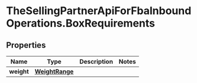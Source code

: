 # TheSellingPartnerApiForFbaInboundOperations.BoxRequirements

## Properties

Name | Type | Description | Notes
------------ | ------------- | ------------- | -------------
**weight** | [**WeightRange**](WeightRange.md) |  | 


